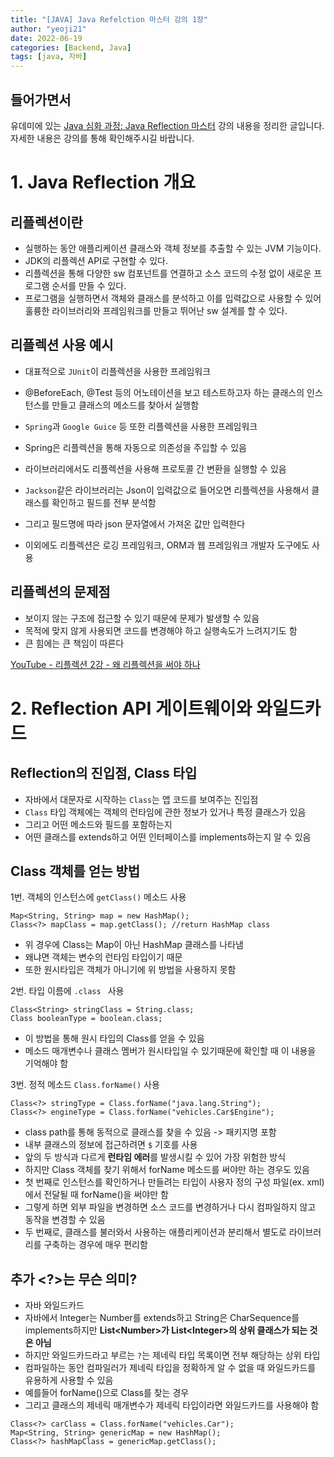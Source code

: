 ```yaml
---
title: "[JAVA] Java Refelction 마스터 강의 1장"
author: "yeoji21"
date: 2022-06-19
categories: [Backend, Java]
tags: [java, 자바]
---
```


## 들어가면서
유데미에 있는 [Java 심화 과정: Java Reflection 마스터](https://www.udemy.com/share/106k34/) 강의 내용을 정리한 글입니다. 자세한 내용은 강의를 통해 확인해주시길 바랍니다. 

# 1. Java Reflection 개요
## 리플렉션이란
- 실행하는 동안 애플리케이션 클래스와 객체 정보를 추출할 수 있는 JVM 기능이다.
- JDK의 리플렉션 API로 구현할 수 있다.
- 리플렉션을 통해 다양한 sw 컴포넌트를 연결하고 소스 코드의 수정 없이 새로운 프로그램 순서를 만들 수 있다.
- 프로그램을 실행하면서 객체와 클래스를 분석하고 이를 입력값으로 사용할 수 있어 훌륭한 라이브러리와 프레임워크를 만들고 뛰어난 sw 설계를 할 수 있다.

## 리플렉션 사용 예시
- 대표적으로 `JUnit`이 리플렉션을 사용한 프레임워크
- @BeforeEach, @Test 등의 어노테이션을 보고 테스트하고자 하는 클래스의 인스턴스를 만들고 클래스의 메소드를 찾아서 실행함

- `Spring`과 `Google Guice` 등 또한 리플렉션을 사용한 프레임워크
- Spring은 리플렉션을 통해 자동으로 의존성을 주입할 수 있음
  
- 라이브러리에서도 리플렉션을 사용해 프로토콜 간 변환을 실행할 수 있음
- `Jackson`같은 라이브러리는 Json이 입력값으로 들어오면 리플렉션을 사용해서 클래스를 확인하고 필드를 전부 분석함
- 그리고 필드명에 따라 json 문자열에서 가져온 값만 입력한다
- 이외에도 리플렉션은 로깅 프레임워크, ORM과 웹 프레임워크 개발자 도구에도 사용

## 리플렉션의 문제점
- 보이지 않는 구조에 접근할 수 있기 때문에 문제가 발생할 수 있음
- 목적에 맞지 않게 사용되면 코드를 변경해야 하고 실행속도가 느려지기도 함
- 큰 힘에는 큰 책임이 따른다

[YouTube - 리플렉션 2강 - 왜 리플렉션을 써야 하나](https://youtu.be/AyQwvxRJ0q0)


# 2. Reflection API 게이트웨이와 와일드카드
## Reflection의 진입점, Class 타입
- 자바에서 대문자로 시작하는 `Class`는 앱 코드를 보여주는 진입점
- `Class` 타입 객체에는 객체의 런타임에 관한 정보가 있거나 특정 클래스가 있음
- 그리고 어떤 메소드와 필드를 포함하는지 
- 어떤 클래스를 extends하고 어떤 인터페이스를 implements하는지 알 수 있음

## Class 객체를 얻는 방법
1번. 객체의 인스턴스에 `getClass()` 메소드 사용 

```
Map<String, String> map = new HashMap();
Class<?> mapClass = map.getClass(); //return HashMap class
```
   - 위 경우에 Class는 Map이 아닌 HashMap 클래스를 나타냄
   - 왜냐면 객체는 변수의 런타임 타입이기 때문 
   - 또한 원시타입은 객체가 아니기에 위 방법을 사용하지 못함

2번. 타입 이름에 `.class ` 사용
```
Class<String> stringClass = String.class;
Class booleanType = boolean.class;
``` 
- 이 방법을 통해 원시 타입의 Class를 얻을 수 있음
- 메소드 매개변수나 클래스 멤버가 원시타입일 수 있기때문에 확인할 때 이 내용을 기억해야 함
 

3번. 정적 메소드 `Class.forName()` 사용
```
Class<?> stringType = Class.forName("java.lang.String");
Class<?> engineType = Class.forName("vehicles.Car$Engine");
```
- class path를 통해 동적으로 클래스를 찾을 수 있음 -> 패키지명 포함
- 내부 클래스의 정보에 접근하려면 `$` 기호를 사용
- 앞의 두 방식과 다르게 **런타임 에러**를 발생시킬 수 있어 가장 위험한 방식
- 하지만 Class 객체를 찾기 위해서 forName 메소드를 써야만 하는 경우도 있음
- 첫 번째로 인스턴스를 확인하거나 만들려는 타입이 사용자 정의 구성 파일(ex. xml)에서 전달될 때 forName()을 써야만 함
- 그렇게 하면 외부 파일을 변경하면 소스 코드를 변경하거나 다시 컴파일하지 않고 동작을 변경할 수 있음 
- 두 번째로, 클래스를 불러와서 사용하는 애플리케이션과 분리해서 별도로 라이브러리를 구축하는 경우에 매우 편리함

## 추가 <?>는 무슨 의미?
- 자바 와일드카드
- 자바에서 Integer는 Number를 extends하고 String은 CharSequence를 implements하지만 **List\<Number\>가 List\<Integer\>의 상위 클래스가 되는 것은 아님**  
- 하지만 와일드카드라고 부르는 `?`는 제네릭 타입 목록이면 전부 해당하는 상위 타입
- 컴파일하는 동안 컴파일러가 제네릭 타입을 정확하게 알 수 없을 때 와일드카드를 유용하게 사용할 수 있음
- 예를들어 forName()으로 Class를 찾는 경우
- 그리고 클래스의 제네릭 매개변수가 제네릭 타입이라면 와일드카드를 사용해야 함

```
Class<?> carClass = Class.forName("vehicles.Car");
Map<String, String> genericMap = new HashMap();
Class<?> hashMapClass = genericMap.getClass();
```


